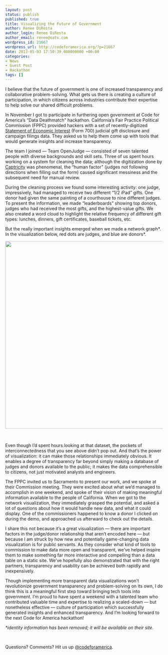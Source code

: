 ```yaml
---
layout: post
status: publish
published: true
title: Visualizing the Future of Government
author: Renee DiResta
author_login: Renee DiResta
author_email: renee@oatv.com
wordpress_id: 21667
wordpress_url: http://codeforamerica.org/?p=21667
date: 2013-05-03 17:50:39.000000000 +00:00
categories:
- News
- Guest Post
- Hackathon
tags: []
---
```

I believe that the future of government is one of increased transparency and collaborative problem-solving. What gets us there is creating a culture of participation, in which citizens across industries contribute their expertise to help solve our shared difficult problems.

In November I got to participate in furthering open government at Code for America’s “Data Deathmatch” hackathon. California’s Fair Practice Political Commission (FPPC) provided hackers with a set of recently-digitized <a href="http://www.mercurynews.com/breaking-news/ci_22683694/state-political-watchdog-agency-seeks-expand-searchable-online" target="_blank">Statement of Economic Interest</a> (Form 700) judicial gift disclosure and campaign filings data. They asked us to help them come up with tools that would generate insights and increase transparency.

The team I joined — Team OpenJudge — consisted of seven talented people with diverse backgrounds and skill sets. Three of us spent hours working on a system for cleaning the data; although the digitization done by <a href="http://captricity.com/" target="_blank">Captricity</a> was phenomenal, the “human factor” (judges not following directions when filling out the form) caused significant messiness and the subsequent need for manual review.

During the cleaning process we found some interesting activity: one judge, impressively, had managed to receive two different “1/2 iPad” gifts. One donor had given the same painting of a courthouse to nine different judges. To present the information, we made “leaderboards” showing top donors, judges who had received the most gifts, and the highest-value gifts. We also created a word cloud to highlight the relative frequency of different gift types: lunches, dinners, gift certificates, baseball tickets, etc.

But the really important insights emerged when we made a network graph*. In the visualization below, red dots are judges, and blue are donors*.

<a href="http://codeforamerica.org/wp-content/uploads/2013/05/Screen-shot-2013-05-03-at-3.40.03-PM.png"><img class="aligncenter size-full wp-image-21669" title="Screen shot 2013-05-03 at 3.40.03 PM" src="http://codeforamerica.org/wp-content/uploads/2013/05/Screen-shot-2013-05-03-at-3.40.03-PM.png" alt="" width="600" /></a>

&nbsp;

Even though I’d spent hours looking at that dataset, the pockets of interconnectedness that you see above didn’t pop out. And that’s the power of visualization: it can make those relationships immediately obvious. It enables a degree of transparency far beyond simply making a database of judges and donors available to the public; it makes the data comprehensible to citizens, not just motivated analysts and engineers.

The FPPC invited us to Sacramento to present our work, and we spoke at their Commission meeting. They were excited about what we’d managed to accomplish in one weekend, and spoke of their vision of making meaningful information available to the people of California. When we got to the network visualization, they immediately grasped the potential, and asked a lot of questions about how it would handle new data, and what it could display. One of the commissioners happened to know a donor I clicked on during the demo, and approached us afterward to check out the details.

I share this not because it’s a great visualization — there are important factors in the judge/donor relationship that aren’t encoded here — but because I am struck by how new and potentially game-changing data visualization is for public servants. As they consider what kind of tools to commission to make data more open and transparent, we’ve helped inspire them to make something far more interactive and compelling than a data table on a static site. We’ve hopefully also demonstrated that with the right partners, transparency and usability can be achieved both rapidly and inexpensively.

Though implementing more transparent data visualizations won’t revolutionize government transparency and problem-solving on its own, I do think this is a meaningful first step toward bringing tech tools into government. I’m proud to have spent a weekend with a talented team who contributed valuable time and expertise to realizing a scaled-down — but nonetheless effective — culture of participation which successfully generated insights and enhanced transparency. And I’m looking forward to the next Code for America hackathon!

<em>*identity information has been removed; it will be available on their site.</em>

&nbsp;

Questions? Comments? Hit us up <a href="http://twitter.com/codeforamerica" target="_blank">@codeforamerica</a>.
